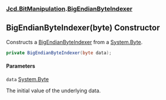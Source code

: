 ### [Jcd.BitManipulation](Jcd.BitManipulation.md 'Jcd.BitManipulation').[BigEndianByteIndexer](Jcd.BitManipulation.BigEndianByteIndexer.md 'Jcd.BitManipulation.BigEndianByteIndexer')

## BigEndianByteIndexer(byte) Constructor

Constructs
a [BigEndianByteIndexer](Jcd.BitManipulation.BigEndianByteIndexer.md 'Jcd.BitManipulation.BigEndianByteIndexer') from
a [System.Byte](https://docs.microsoft.com/en-us/dotnet/api/System.Byte 'System.Byte').

```csharp
private BigEndianByteIndexer(byte data);
```

#### Parameters

<a name='Jcd.BitManipulation.BigEndianByteIndexer.BigEndianByteIndexer(byte).data'></a>

`data` [System.Byte](https://docs.microsoft.com/en-us/dotnet/api/System.Byte 'System.Byte')

The initial value of the underlying data.